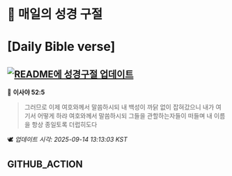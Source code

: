 # 🙏 매일의 성경 구절
# [Daily Bible verse]
## [![README에 성경구절 업데이트](https://github.com/DONGSUKA/first_test/actions/workflows/update-readme-bible.yml/badge.svg)](https://github.com/DONGSUKA/first_test/actions/workflows/update-readme-bible.yml)
<!-- START_BIBLE_VERSE -->
📖 **이사야 52:5**
> 그러므로 이제 여호와께서 말씀하시되 내 백성이 까닭 없이 잡혀갔으니 내가 여기서 어떻게 하랴 여호와께서 말씀하시되 그들을 관할하는자들이 떠들며 내 이름을 항상 종일토록 더럽히도다

🕊️ _업데이트 시각: 2025-09-14 13:13:03 KST_
  <!-- END_BIBLE_VERSE -->
## GITHUB_ACTION
